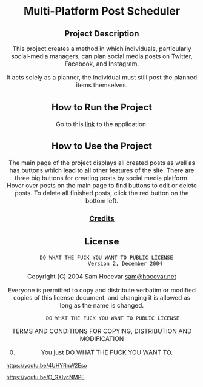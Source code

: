 <div align="center">

# Multi-Platform Post Scheduler

## Project Description

<span style="font-size: 16px">

This project creates a method in which individuals, particularly social-media managers, can plan social media posts on Twitter, Facebook, and Instagram. 


It acts solely as a planner, the individual must still post the planned items themselves. 
</span>

## How to Run the Project

Go to this [link](https://cse110-fa22-group10.github.io/Multi-Platform-Post-Scheduler/scheduler/index.html) to the application.


## How to Use the Project

The main page of the project displays all created posts as well as has buttons which lead to all other features of the site. There are three big buttons for creating posts by social media platform. Hover over posts on the main page to find buttons to edit or delete posts. To delete all finished posts, click the red button on the bottom left. 

### [Credits](https://github.com/cse110-fa22-group10/cse110-fa22-group10/blob/main/admin/team.md)

## License
        DO WHAT THE FUCK YOU WANT TO PUBLIC LICENSE 
                    Version 2, December 2004 

 Copyright (C) 2004 Sam Hocevar <sam@hocevar.net> 

 Everyone is permitted to copy and distribute verbatim or modified 
 copies of this license document, and changing it is allowed as long 
 as the name is changed. 

            DO WHAT THE FUCK YOU WANT TO PUBLIC LICENSE 
   TERMS AND CONDITIONS FOR COPYING, DISTRIBUTION AND MODIFICATION 

  0. You just DO WHAT THE FUCK YOU WANT TO.
</div>

https://youtu.be/4UHYRnW2Eso

https://youtu.be/O_GXIycNMPE
